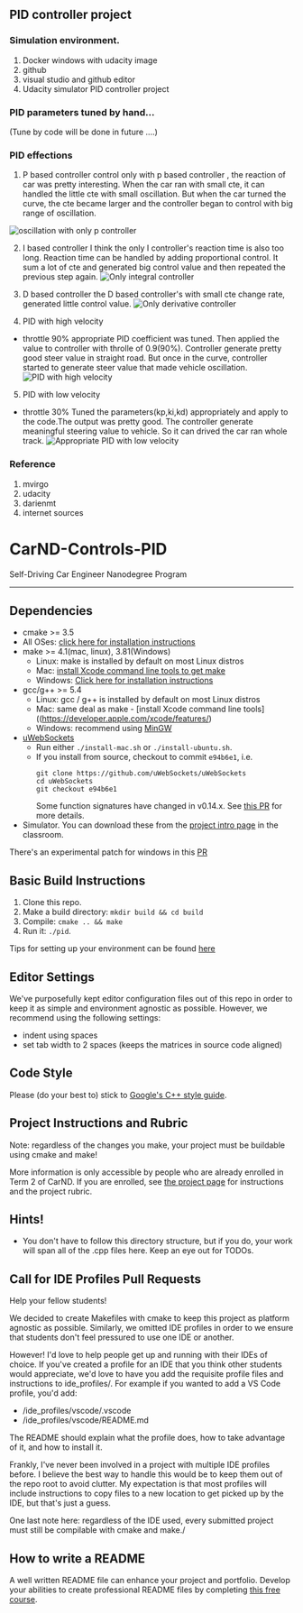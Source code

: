 ## PID controller project

### Simulation environment.
1. Docker windows with udacity image
2. github
3. visual studio and github editor
4. Udacity simulator PID controller project

### PID parameters tuned by hand... 
(Tune by code will be done in future ....)

### PID effections
1. P based controller
 control only with p based controller , the reaction of car was pretty interesting. When the car ran with small cte, it can handled the little cte with small oscillation. But when the car turned the curve, the cte became larger and the controller began to control with big range of oscillation. 
 
 ![oscillation with only p controller](https://github.com/Fred159/CarND-PID-Control-Project/blob/master/Oscillation%20%20with%20only%20P%20control.png)
 
2. I based controller 
  I think the only I controller's reaction time is also too long. Reaction time can be handled by adding proportional control. It sum a lot of cte and generated big control value and then repeated the previous step again. 
 ![ Only integral controller](https://github.com/Fred159/CarND-PID-Control-Project/blob/master/only%20with%20Integral%20control.png)
 
3. D based controller
 the D based controller's with small cte change rate, generated little control value. 
  ![ Only derivative controller](https://github.com/Fred159/CarND-PID-Control-Project/blob/master/derivative%20control.png)
 
4. PID with high velocity
* throttle 90%
 appropriate PID coefficient was tuned. Then applied the value to controller with throlle of 0.9(90%). Controller generate pretty good steer value in straight road. But once in the curve, controller started to generate steer value that made vehicle oscillation.
 ![PID with high velocity](https://github.com/Fred159/CarND-PID-Control-Project/blob/master/appropriate%20pid%20param%20but%20with%20high%20speed.png)
 
5. PID with low velocity 
* throttle 30%
Tuned the parameters(kp,ki,kd) appropriately and apply to the code.The output was pretty good. The controller generate meaningful steering value to vehicle. So it can drived the car ran whole track.
![Appropriate PID with low velocity](https://github.com/Fred159/CarND-PID-Control-Project/blob/master/Successful%20driving%20with%20appropriate%20pid%20coefficient%20%20low%20velocity.png)

### Reference
1. mvirgo 
2. udacity
3. darienmt
4. internet sources 

# CarND-Controls-PID
Self-Driving Car Engineer Nanodegree Program

---

## Dependencies

* cmake >= 3.5
 * All OSes: [click here for installation instructions](https://cmake.org/install/)
* make >= 4.1(mac, linux), 3.81(Windows)
  * Linux: make is installed by default on most Linux distros
  * Mac: [install Xcode command line tools to get make](https://developer.apple.com/xcode/features/)
  * Windows: [Click here for installation instructions](http://gnuwin32.sourceforge.net/packages/make.htm)
* gcc/g++ >= 5.4
  * Linux: gcc / g++ is installed by default on most Linux distros
  * Mac: same deal as make - [install Xcode command line tools]((https://developer.apple.com/xcode/features/)
  * Windows: recommend using [MinGW](http://www.mingw.org/)
* [uWebSockets](https://github.com/uWebSockets/uWebSockets)
  * Run either `./install-mac.sh` or `./install-ubuntu.sh`.
  * If you install from source, checkout to commit `e94b6e1`, i.e.
    ```
    git clone https://github.com/uWebSockets/uWebSockets 
    cd uWebSockets
    git checkout e94b6e1
    ```
    Some function signatures have changed in v0.14.x. See [this PR](https://github.com/udacity/CarND-MPC-Project/pull/3) for more details.
* Simulator. You can download these from the [project intro page](https://github.com/udacity/self-driving-car-sim/releases) in the classroom.

There's an experimental patch for windows in this [PR](https://github.com/udacity/CarND-PID-Control-Project/pull/3)

## Basic Build Instructions

1. Clone this repo.
2. Make a build directory: `mkdir build && cd build`
3. Compile: `cmake .. && make`
4. Run it: `./pid`. 

Tips for setting up your environment can be found [here](https://classroom.udacity.com/nanodegrees/nd013/parts/40f38239-66b6-46ec-ae68-03afd8a601c8/modules/0949fca6-b379-42af-a919-ee50aa304e6a/lessons/f758c44c-5e40-4e01-93b5-1a82aa4e044f/concepts/23d376c7-0195-4276-bdf0-e02f1f3c665d)

## Editor Settings

We've purposefully kept editor configuration files out of this repo in order to
keep it as simple and environment agnostic as possible. However, we recommend
using the following settings:

* indent using spaces
* set tab width to 2 spaces (keeps the matrices in source code aligned)

## Code Style

Please (do your best to) stick to [Google's C++ style guide](https://google.github.io/styleguide/cppguide.html).

## Project Instructions and Rubric

Note: regardless of the changes you make, your project must be buildable using
cmake and make!

More information is only accessible by people who are already enrolled in Term 2
of CarND. If you are enrolled, see [the project page](https://classroom.udacity.com/nanodegrees/nd013/parts/40f38239-66b6-46ec-ae68-03afd8a601c8/modules/f1820894-8322-4bb3-81aa-b26b3c6dcbaf/lessons/e8235395-22dd-4b87-88e0-d108c5e5bbf4/concepts/6a4d8d42-6a04-4aa6-b284-1697c0fd6562)
for instructions and the project rubric.

## Hints!

* You don't have to follow this directory structure, but if you do, your work
  will span all of the .cpp files here. Keep an eye out for TODOs.

## Call for IDE Profiles Pull Requests

Help your fellow students!

We decided to create Makefiles with cmake to keep this project as platform
agnostic as possible. Similarly, we omitted IDE profiles in order to we ensure
that students don't feel pressured to use one IDE or another.

However! I'd love to help people get up and running with their IDEs of choice.
If you've created a profile for an IDE that you think other students would
appreciate, we'd love to have you add the requisite profile files and
instructions to ide_profiles/. For example if you wanted to add a VS Code
profile, you'd add:

* /ide_profiles/vscode/.vscode
* /ide_profiles/vscode/README.md

The README should explain what the profile does, how to take advantage of it,
and how to install it.

Frankly, I've never been involved in a project with multiple IDE profiles
before. I believe the best way to handle this would be to keep them out of the
repo root to avoid clutter. My expectation is that most profiles will include
instructions to copy files to a new location to get picked up by the IDE, but
that's just a guess.

One last note here: regardless of the IDE used, every submitted project must
still be compilable with cmake and make./

## How to write a README
A well written README file can enhance your project and portfolio.  Develop your abilities to create professional README files by completing [this free course](https://www.udacity.com/course/writing-readmes--ud777).

